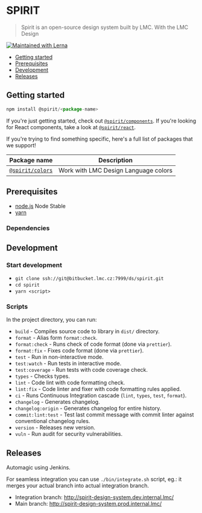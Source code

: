 # SPIRIT

> Spirit is an open-source design system built by LMC. With the LMC Design

<a href="https://lerna.js.org/">
    <img src="https://img.shields.io/badge/maintained%20with-lerna-cc00ff.svg" alt="Maintained with Lerna" />
</a>

- [Getting started](#usage)
- [Prerequisites](#prerequisites)
- [Development](#development)
- [Releases](#releases)

<a name="usage"></a>

## Getting started

```javascript
npm install @spirit/<package-name>
```

If you're just getting started, check out
[`@spirit/components`](./packages/components). If you're looking for React
components, take a look at [`@spirit/react`](./packages/react).

If you're trying to find something specific, here's a full list of packages that
we support!

| Package name                                  | Description                                                                                                                                                                                                                                   |
| --------------------------------------------- | --------------------------------------------------------------------------------------------------------------------------------------------------------------------------------------------------------------------------------------------- |
| [`@spirit/colors`](./packages/colors)  | Work with LMC Design Language colors                                                                                                                                                                                                       |

<a name="prerequisites"></a>

## Prerequisites

- [node.js](https://nodejs.org/en/) Node Stable
- [yarn](https://yarnpkg.com/lang/en/)

### Dependencies

<a name="development"></a>

## Development

### Start development

- `git clone ssh://git@bitbucket.lmc.cz:7999/ds/spirit.git`
- `cd spirit`
- `yarn <script>`

### Scripts

In the project directory, you can run:

- `build` - Compiles source code to library in `dist/` directory.
- `format` - Alias form `format:check`.
- `format:check` - Runs check of code format (done via `prettier`).
- `format:fix` - Fixes code format (done via `prettier`).
- `test` - Run in non-interactive mode.
- `test:watch` - Run tests in interactive mode.
- `test:coverage` - Run tests with code coverage check.
- `types` - Checks types.
- `lint` - Code lint with code formatting check.
- `lint:fix` - Code linter and fixer with code formatting rules applied.
- `ci` - Runs Continuous Integration cascade (`lint`, `types`, `test`, `format`).
- `changelog` - Generates changelog.
- `changelog:origin` - Generates changelog for entire history.
- `commit:lint:test` - Test last commit message with commit linter against conventional changelog rules.
- `version` - Releases new version.
- `vuln` - Run audit for security vulnerabilities.

<a name="releases"></a>

## Releases

Automagic using Jenkins.

For seamless integration you can use `./bin/integrate.sh` script, eg.: it merges your actual branch into actual integration branch.

- Integration branch: <http://spirit-design-system.dev.internal.lmc/>
- Main branch: <http://spirit-design-system.prod.internal.lmc/>
